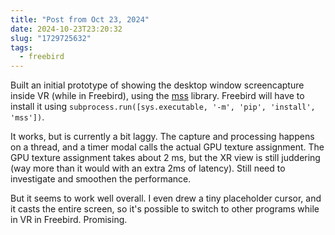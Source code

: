 ```yaml
---
title: "Post from Oct 23, 2024"
date: 2024-10-23T23:20:32
slug: "1729725632"
tags:
  - freebird
---
```


Built an initial prototype of showing the desktop window screencapture inside VR (while in Freebird), using the [mss](https://pypi.org/project/mss/) library. Freebird will have to install it using `subprocess.run([sys.executable, '-m', 'pip', 'install', 'mss'])`.

It works, but is currently a bit laggy. The capture and processing happens on a thread, and a timer modal calls the actual GPU texture assignment. The GPU texture assignment takes about 2 ms, but the XR view is still juddering (way more than it would with an extra 2ms of latency). Still need to investigate and smoothen the performance.

But it seems to work well overall. I even drew a tiny placeholder cursor, and it casts the entire screen, so it's possible to switch to other programs while in VR in Freebird. Promising.
